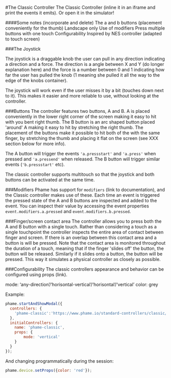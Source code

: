 #The Classic Controller
The Classic Controller (inline it in an iframe and print the events it emits). Or open it in the simulator!

####Some notes (incorporate and delete)
The a and b buttons (placement conveniently for the thumb)
Landscape only
Use of modifiers
Press multiple buttons with one touch 
Configurability
Inspired by NES controller (adapted to touch screen)


###The Joystick

The joystick is a draggable knob the user can pull in any direction indicating a direction and a force. The direction is a angle between X and Y (do longer explanation here) and the force is a number between 0 and 1 indicating how far the user has pulled the knob (1 meaning she pulled it all the way to the edge of the knobs container).



The joystick will work even if the user misses it by a bit (touches down next to it). This makes it easier and more reliable to use, without looking at the controller.



###Buttons
The controller features two buttons, A and B. A is placed conveniently in the lower right corner of the screen making it easy to hit with you bent right thumb. The B button is an arc shaped button placed 'around' A making it easy to hit by stretching the right thumb. The placement of the buttons make it possible to hit both of the with the same finger, by stretching the thumb and placing it flat on the screen (see XXX section below for more info).

The A button will trigger the events `'a.pressstart'` and `'a.press'` when pressed and `'a.pressend'` when released. The B button will trigger similar events (`'b.pressstart'` etc).

The classic controller supports multitouch so that the joystick and both buttons can be activated at the same time.


###Modifiers
Phame has support for `modifiers` (link to documentation), and the Classic controller makes use of these. Each time an event is triggered the pressed state of the A and B buttons are inspected and added to the event. You can inspect their value by accessing the event properties `event.modifiers.a.pressed` and `event.modifiers.b.pressed`.



###Finger/screen contact area
The controller allows you to press both the A and B button with a single touch. Rather than considering a touch as a single touchpoint the controller inspects the entire area of contact between finger and screen. If there is an overlap between this contact area and a button is will be pressed. Note that the contact area is monitored throughout the duration of a touch, meaning that if the finger 'slides off' the button, the button will be released. Similarly if it slides onto a button, the button will be pressed. This way it simulates a physical controller as closely as possible.

 

###Configurability
The classic controllers appearance and behavior can be configured using props (link). 

mode: ‘any-direction’/‘horisontal-vertical’/‘horisontal’/‘vertical’
color: grey


Example:
```javascript
phame.startAndShowModal({
  controllers: {
    'phame-classic':'https://www.phame.io/standard-controllers/classic/index.html'
  },
  initialControllers: {
    name: 'phame-classic',
    props: {
        mode: 'vertical'
    }
  }
});
```


And changing programmatically during the session:

```javascript 
phame.device.setProps({color: 'red'});
```

